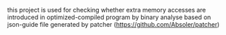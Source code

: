 this project is used for checking whether extra memory accesses are introduced in optimized-compiled program by binary analyse based on json-guide file generated by patcher (https://github.com/Absoler/patcher)